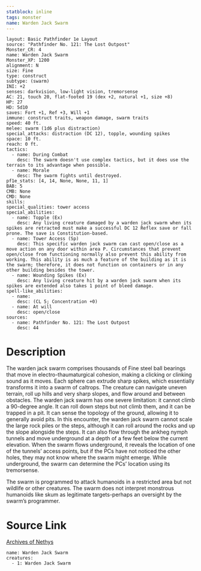 ```yaml
---
statblock: inline
tags: monster
name: Warden Jack Swarm
---
```

```statblock
layout: Basic Pathfinder 1e Layout
source: "Pathfinder No. 121: The Lost Outpost"
Monster_CR: 4
name: Warden Jack Swarm
Monster_XP: 1200
alignment: N
size: Fine
type: construct
subtype: (swarm)
INI: +2
senses: darkvision, low-light vision, tremorsense
AC: 21, touch 20, flat-footed 19 (dex +2, natural +1, size +8)
HP: 27
HD: 5d10
saves: Fort +1, Ref +3, Will +1
immune: construct traits, weapon damage, swarm traits
speed: 40 ft.
melee: swarm (1d6 plus distraction)
special_attacks: distraction (DC 12), topple, wounding spikes
space: 10 ft.
reach: 0 ft.
tactics:
  - name: During Combat
    desc: The swarm doesn't use complex tactics, but it does use the terrain to its advantage when possible.
  - name: Morale
    desc: The swarm fights until destroyed.
pf1e_stats: [4, 14, None, None, 11, 1]
BAB: 5
CMB: None
CMD: None
skills: 
special_qualities: tower access
special_abilities:
  - name: Topple (Ex)
    desc: Any living creature damaged by a warden jack swarm when its spikes are retracted must make a successful DC 12 Reflex save or fall prone. The save is Constitution-based.
  - name: Tower Access (Sp)
    desc: This specific warden jack swarm can cast open/close as a move action on any door within area P. Circumstances that prevent open/close from functioning normally also prevent this ability from working. This ability is as much a feature of the building as it is the swarm; therefore, it does not function on containers or in any other building besides the tower.
  - name: Wounding Spikes (Ex)
    desc: Any living creature hit by a warden jack swarm when its spikes are extended also takes 1 point of bleed damage.
spell-like_abilities:
  - name:
    desc: (CL 5; Concentration +0)
  - name: At will
    desc: open/close
sources:
  - name: Pathfinder No. 121: The Lost Outpost
    desc: 44
```
# Description
The warden jack swarm comprises thousands of Fine steel ball bearings that move in electro-thaumaturgical cohesion, making a clicking or clinking sound as it moves. Each sphere can extrude sharp spikes, which essentially transforms it into a swarm of caltrops. The creature can navigate uneven terrain, roll up hills and very sharp slopes, and flow around and between obstacles. The warden jack swarm has one severe limitation: it cannot climb a 90-degree angle. It can roll down steps but not climb them, and it can be trapped in a pit. It can sense the topology of the ground, allowing it to generally avoid pits. In this encounter, the warden jack swarm cannot scale the large rock piles or the steps, although it can roll around the rocks and up the slope alongside the steps. It can also flow through the ankheg nymph tunnels and move underground at a depth of a few feet below the current elevation. When the swarm flows underground, it reveals the location of one of the tunnels’ access points, but if the PCs have not noticed the other holes, they may not know where the swarm might emerge. While underground, the swarm can determine the PCs’ location using its tremorsense.

 The swarm is programmed to attack humanoids in a restricted area but not wildlife or other creatures. The swarm does not interpret monstrous humanoids like skum as legitimate targets-perhaps an oversight by the swarm’s programmer.
# Source Link
[Archives of Nethys](https://aonprd.com/MonsterDisplay.aspx?ItemName=Warden%20Jack%20Swarm)
```encounter-table
name: Warden Jack Swarm
creatures:
  - 1: Warden Jack Swarm
```
